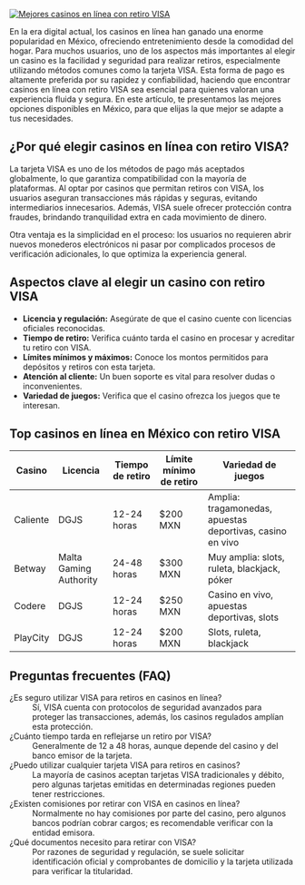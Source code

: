 [![Mejores casinos en línea con retiro VISA](https://123-caf.pages.dev/gitsignup.png)](https://vrmoo.ru/Bt82HjjY)

<p>En la era digital actual, los casinos en línea han ganado una enorme popularidad en México, ofreciendo entretenimiento desde la comodidad del hogar. Para muchos usuarios, uno de los aspectos más importantes al elegir un casino es la facilidad y seguridad para realizar retiros, especialmente utilizando métodos comunes como la tarjeta VISA. Esta forma de pago es altamente preferida por su rapidez y confiabilidad, haciendo que encontrar casinos en línea con retiro VISA sea esencial para quienes valoran una experiencia fluida y segura. En este artículo, te presentamos las mejores opciones disponibles en México, para que elijas la que mejor se adapte a tus necesidades.</p>  <h2>¿Por qué elegir casinos en línea con retiro VISA?</h2> <p>La tarjeta VISA es uno de los métodos de pago más aceptados globalmente, lo que garantiza compatibilidad con la mayoría de plataformas. Al optar por casinos que permitan retiros con VISA, los usuarios aseguran transacciones más rápidas y seguras, evitando intermediarios innecesarios. Además, VISA suele ofrecer protección contra fraudes, brindando tranquilidad extra en cada movimiento de dinero.</p> <p>Otra ventaja es la simplicidad en el proceso: los usuarios no requieren abrir nuevos monederos electrónicos ni pasar por complicados procesos de verificación adicionales, lo que optimiza la experiencia general.</p>  <h2>Aspectos clave al elegir un casino con retiro VISA</h2> <ul>   <li><strong>Licencia y regulación:</strong> Asegúrate de que el casino cuente con licencias oficiales reconocidas.</li>   <li><strong>Tiempo de retiro:</strong> Verifica cuánto tarda el casino en procesar y acreditar tu retiro con VISA.</li>   <li><strong>Límites mínimos y máximos:</strong> Conoce los montos permitidos para depósitos y retiros con esta tarjeta.</li>   <li><strong>Atención al cliente:</strong> Un buen soporte es vital para resolver dudas o inconvenientes.</li>   <li><strong>Variedad de juegos:</strong> Verifica que el casino ofrezca los juegos que te interesan.</li> </ul>  <h2>Top casinos en línea en México con retiro VISA</h2> <table>   <thead>     <tr>       <th>Casino</th>       <th>Licencia</th>       <th>Tiempo de retiro</th>       <th>Límite mínimo de retiro</th>       <th>Variedad de juegos</th>     </tr>   </thead>   <tbody>     <tr>       <td>Caliente</td>       <td>DGJS</td>       <td>12-24 horas</td>       <td>$200 MXN</td>       <td>Amplia: tragamonedas, apuestas deportivas, casino en vivo</td>     </tr>     <tr>       <td>Betway</td>       <td>Malta Gaming Authority</td>       <td>24-48 horas</td>       <td>$300 MXN</td>       <td>Muy amplia: slots, ruleta, blackjack, póker</td>     </tr>     <tr>       <td>Codere</td>       <td>DGJS</td>       <td>12-24 horas</td>       <td>$250 MXN</td>       <td>Casino en vivo, apuestas deportivas, slots</td>     </tr>     <tr>       <td>PlayCity</td>       <td>DGJS</td>       <td>12-24 horas</td>       <td>$200 MXN</td>       <td>Slots, ruleta, blackjack</td>     </tr>   </tbody> </table>  <h2>Preguntas frecuentes (FAQ)</h2> <dl>   <dt>¿Es seguro utilizar VISA para retiros en casinos en línea?</dt>   <dd>Sí, VISA cuenta con protocolos de seguridad avanzados para proteger las transacciones, además, los casinos regulados amplían esta protección.</dd>    <dt>¿Cuánto tiempo tarda en reflejarse un retiro por VISA?</dt>   <dd>Generalmente de 12 a 48 horas, aunque depende del casino y del banco emisor de la tarjeta.</dd>    <dt>¿Puedo utilizar cualquier tarjeta VISA para retiros en casinos?</dt>   <dd>La mayoría de casinos aceptan tarjetas VISA tradicionales y débito, pero algunas tarjetas emitidas en determinadas regiones pueden tener restricciones.</dd>    <dt>¿Existen comisiones por retirar con VISA en casinos en línea?</dt>   <dd>Normalmente no hay comisiones por parte del casino, pero algunos bancos podrían cobrar cargos; es recomendable verificar con la entidad emisora.</dd>    <dt>¿Qué documentos necesito para retirar con VISA?</dt>   <dd>Por razones de seguridad y regulación, se suele solicitar identificación oficial y comprobantes de domicilio y la tarjeta utilizada para verificar la titularidad.</dd> </dl>